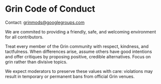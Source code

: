 Grin Code of Conduct
====================

Contact: [grinmods@googlegroups.com](mailto:grinmods@googlegroups.com)

We are commited to providing a friendly, safe, and welcoming environment for all contributors.

Treat every member of the Grin community with respect, kindness, and tactfulness. When differences arise, assume others have good intentions and offer critiques by proposing positive, credible alternatives. Focus on grin rather than divisive topics.

We expect moderators to preserve these values with care: violations may result in temporary or permanent bans from official Grin venues.
